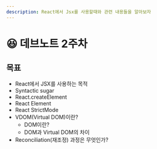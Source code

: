 ```yaml
---
description: React에서 Jsx를 사용할때와 관련 내용들을 알아보자
---
```


# 😆 데브노트 2주차

## 목표&#x20;

* React에서 JSX를 사용하는 목적
* Syntactic sugar
* React.createElement
* React Element
* React StrictMode
* VDOM(Virtual DOM)이란?
  * DOM이란?
  * DOM과 Virtual DOM의 차이
* Reconciliation(재조정) 과정은 무엇인가?
